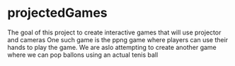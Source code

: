 # projectedGames
The goal of this project to create interactive games that will use projector and cameras
One such game is the ppng game where players can use their hands to play the game. We are
aslo attempting to create another game where we can pop ballons using an actual tenis ball
